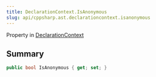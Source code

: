```yaml
---
title: DeclarationContext.IsAnonymous
slug: api/cppsharp.ast.declarationcontext.isanonymous
---
```

Property in [DeclarationContext](/api/cppsharp/ast/declarationcontext)

## Summary



```csharp
public bool IsAnonymous { get; set; }
```


